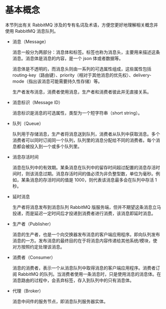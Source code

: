 # 基本概念

本节列出有关 RabbitMQ 涉及的专有名词及术语，方便您更好地理解相关概念并使用 RabbitMQ 消息队列。

- 消息（Message）

    消息一般分为两部分：消息体和标签。标签也称为消息头，主要用来描述这条消息。消息体是消息的内容，是一个 json 体或者数据等。
    
    消息体是不透明的，而消息头则由一系列的可选属性组成，这些属性包括 routing-key（路由键）、priority（相对于其他消息的优先权）、delivery-mode（指出该消息可能需要持久性存储）等。

    生产者发布消息，消费者使用消息，生产者和消费者彼此并无直接关系。

- 消息标识（Message ID）

    消息标识是消息的可选属性，类型为一个短字符串（short string）。

- 队列（Queue）

    队列用于存储消息，生产者将消息送到队列，消费者从队列中获取消息。多个消费者可以同时订阅同一个队列，队列里的消息分配给不同的消费者。每个消息都会被投入到一个或多个队列里。

- 消息存活时间

    消息在队列中的有效期。某条消息在队列中的留存时间超过配置的消息存活时间时，则该消息过期。消息存活时间的值必须为非负整型数，单位为毫秒。例如，某条消息的存活时间的值是 1000，则代表该消息最多会在队列中存活 1 秒。

- 延时消息

    生产者将消息发布到消息队列 RabbitMQ 版服务端，但并不期望这条消息立马投递，而是延迟一定时间后才投递到消费者进行消费，该消息即延时消息。

- 生产者（Publisher）

    消息的生产者，也是一个向交换器发布消息的客户端应用程序。即向队列发布消息的一方。发布消息的最终目的在于将消息内容传递给其他系统/模块，使对方按照约定处理该消息。

- 消费者（Consumer）
    
    消息的消费者，表示一个从消息队列中取得消息的客户端应用程序。消费者订阅 RabbitMQ 的队列。当消费者使用一条消息时，只是使用消息的消息体。在消息路由的过程中，会丢弃标签，存入到队列中的只有消息体。

- 代理（Broker）

    消息中间件的服务节点，即消息队列服务器实体。
    